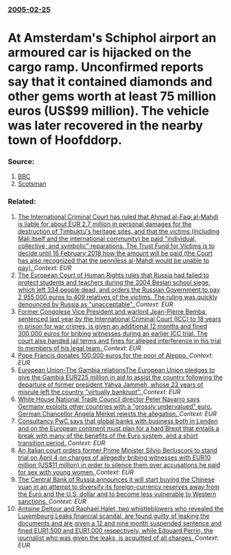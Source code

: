 ### [2005-02-25](/news/2005/02/25/index.md)

#  At Amsterdam's Schiphol airport an armoured car is hijacked on the cargo ramp. Unconfirmed reports say that it contained diamonds and other gems worth at least 75 million euros (US$99 million). The vehicle was later recovered in the nearby town of Hoofddorp. 




### Source:

1. [BBC](http://news.bbc.co.uk/1/hi/world/europe/4298991.stm)
2. [Scotsman](http://news.scotsman.com/latest.cfm?id=4179964)

### Related:

1. [The International Criminal Court has ruled that Ahmad al-Faqi al-Mahdi is liable for about EUR 2.7 million in personal damages for the destruction of Timbuktu's heritage sites, and that the victims (including Mali itself and the international community) be paid "individual, collective, and symbolic" reparations. The Trust Fund for Victims is to decide until 16 February 2018 how the amount will be paid (the Court has also recognized that the penniless al-Mahdi would be unable to pay). ](/news/2017/08/17/the-international-criminal-court-has-ruled-that-ahmad-al-faqi-al-mahdi-is-liable-for-about-a-2-7-million-in-personal-damages-for-the-destr.md) _Context: EUR_
2. [The European Court of Human Rights rules that Russia had failed to protect students and teachers during the 2004 Beslan school siege, which left 334 people dead, and orders the Russian Government to pay 2,955,000 euros to 409 relatives of the victims. The ruling was quickly denounced by Russia as "unacceptable". ](/news/2017/04/13/the-european-court-of-human-rights-rules-that-russia-had-failed-to-protect-students-and-teachers-during-the-2004-beslan-school-siege-which.md) _Context: EUR_
3. [Former Congolese Vice President and warlord Jean-Pierre Bemba, sentenced last year by the International Criminal Court (ICC) to 18 years in prison for war crimes, is given an additional 12 months and fined 300,000 euros for bribing witnesses during an earlier ICC trial. The court also handed jail terms and fines for alleged interference in his trial to members of his legal team. ](/news/2017/03/22/former-congolese-vice-president-and-warlord-jean-pierre-bemba-sentenced-last-year-by-the-international-criminal-court-icc-to-18-years-in.md) _Context: EUR_
4. [Pope Francis donates 100,000 euros for the poor of Aleppo. ](/news/2017/03/10/pope-francis-donates-100-000-euros-for-the-poor-of-aleppo.md) _Context: EUR_
5. [European Union-The Gambia relationsThe European Union pledges to give the Gambia EUR225 million in aid to assist the country following the departure of former president Yahya Jammeh, whose 22 years of misrule left the country "virtually bankrupt". ](/news/2017/02/10/european-unionathe-gambia-relationspthe-european-union-pledges-to-give-the-gambia-a-225-million-in-aid-to-assist-the-country-following-th.md) _Context: EUR_
6. [White House National Trade Council director Peter Navarro says Germany exploits other countries with a "grossly undervalued" euro. German Chancellor Angela Merkel rejects the allegation. ](/news/2017/01/31/white-house-national-trade-council-director-peter-navarro-says-germany-exploits-other-countries-with-a-grossly-undervalued-euro-german-ch.md) _Context: EUR_
7. [Consultancy PwC says that global banks with business both in London and on the European continent must plan for a hard Brexit that entails a break with many of the benefits of the Euro system, and a short transition period. ](/news/2017/01/31/consultancy-pwc-says-that-global-banks-with-business-both-in-london-and-on-the-european-continent-must-plan-for-a-hard-brexit-that-entails-a.md) _Context: EUR_
8. [An Italian court orders former Prime Minister Silvio Berlusconi to stand trial on April 4 on charges of allegedly bribing witnesses with EUR10 million (US$11 million) in order to silence them over accusations he paid for sex with young women. ](/news/2017/01/28/an-italian-court-orders-former-prime-minister-silvio-berlusconi-to-stand-trial-on-april-4-on-charges-of-allegedly-bribing-witnesses-with-a.md) _Context: EUR_
9. [The Central Bank of Russia announces it will start buying the Chinese yuan in an attempt to diversify its foreign-currency reserves away from the Euro and the U.S. dollar and to become less vulnerable to Western sanctions. ](/news/2016/07/5/the-central-bank-of-russia-announces-it-will-start-buying-the-chinese-yuan-in-an-attempt-to-diversify-its-foreign-currency-reserves-away-fro.md) _Context: EUR_
10. [Antoine Deltour and Raphael Halet, two whistleblowers who revealed the Luxembourg Leaks financial scandal, are found guilty of leaking the documents and are given a 12 and nine month suspended sentence and fined EUR1,500 and EUR1,000 respectively, while Edouard Perrin, the journalist who was given the leaks, is acquitted of all charges. ](/news/2016/06/29/antoine-deltour-and-raphael-halet-two-whistleblowers-who-revealed-the-luxembourg-leaks-financial-scandal-are-found-guilty-of-leaking-the-d.md) _Context: EUR_
